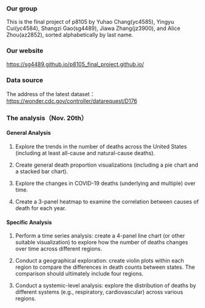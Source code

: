### Our group
This is the final project of p8105 by Yuhao Chang(yc4585), Yingyu Cui(yc4584), Shangzi Gao(sg4489), Jiawa Zhang(jz3900), and Alice Zhou(az2852), sorted alphabetically by last name. 

### Our website
https://sg4489.github.io/p8105_final_project.github.io/

### Data source
The address of the latest dataset： https://wonder.cdc.gov/controller/datarequest/D176

### The analysis（Nov. 20th）

#### General Analysis 

1. Explore the trends in the number of deaths across the United States (including at least all-cause and natural-cause deaths).  
2. Create general death proportion visualizations (including a pie chart and a stacked bar chart).  

3. Explore the changes in COVID-19 deaths (underlying and multiple) over time.  
4. Create a 3-panel heatmap to examine the correlation between causes of death for each year.

#### Specific Analysis

1. Perform a time series analysis: create a 4-panel line chart (or other suitable visualization) to explore how the number of deaths changes over time across different regions.  

2. Conduct a geographical exploration: create violin plots within each region to compare the differences in death counts between states. The comparison should ultimately include four regions.

3. Conduct a systemic-level analysis: explore the distribution of deaths by different systems (e.g., respiratory, cardiovascular) across various regions.  
